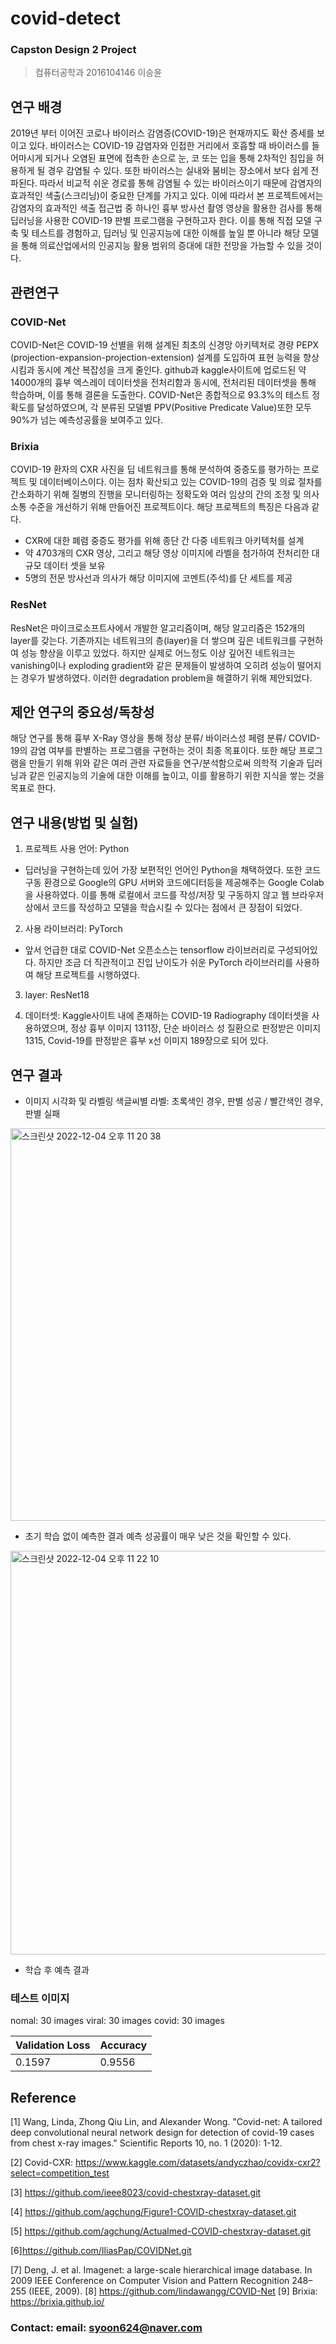 # covid-detect

### Capston Design 2 Project

> 컴퓨터공학과 2016104146 이승윤

## 연구 배경

2019년 부터 이어진 코로나 바이러스 감염증(COVID-19)은 현재까지도 확산 증세를 보이고 있다. 바이러스는 COVID-19 감염자와 인접한 거리에서 호흡할 때 바이러스를 들어마시게 되거나 오염된 표면에 접촉한 손으로 눈, 코 또는 입을 통해 2차적인 침입을 허용하게 될 경우 감염될 수 있다. 또한 바이러스는 실내와 붐비는 장소에서 보다 쉽게 전파된다. 따라서 비교적 쉬운 경로를 통해 감염될 수 있는 바이러스이기 때문에 감염자의 효과적인 색출(스크리닝)이 중요한 단계를 가지고 있다.
이에 따라서 본 프로젝트에서는 감염자의 효과적인 색출 접근법 중 하나인 흉부 방사선 촬영 영상을 활용한 검사를 통해 딥러닝을 사용한 COVID-19 판별 프로그램을 구현하고자 한다.
이를 통해 직접 모델 구축 및 테스트를 경험하고, 딥러닝 및 인공지능에 대한 이해를 높일 뿐 아니라 해당 모델을 통해 의료산업에서의 인공지능 활용 범위의 증대에 대한 전망을 가늠할 수 있을 것이다.

## 관련연구

### COVID-Net

COVID-Net은 COVID-19 선별을 위해 설계된 최초의 신경망 아키텍처로 경량 PEPX (projection-expansion-projection-extension) 설계를 도입하여 표현 능력을 향상시킴과 동시에 계산 복잡성을 크게 줄인다. github과 kaggle사이트에 업로드된 약 14000개의 흉부 엑스레이 데이터셋을 전처리함과 동시에, 전처리된 데이터셋을 통해 학습하며, 이를 통해 결론을 도출한다. COVID-Net은 종합적으로 93.3%의 테스트 정확도를 달성하였으며, 각 분류된 모델별 PPV(Positive Predicate Value)또한 모두 90%가 넘는 예측성공률을 보여주고 있다.

### Brixia

COVID-19 환자의 CXR 사진을 딥 네트워크를 통해 분석하여 중증도를 평가하는 프로젝트 및 데이터베이스이다. 이는 점차 확산되고 있는 COVID-19의 검증 및 의료 절차를 간소화하기 위해 질병의 진행을 모니터링하는 정확도와 여러 임상의 간의 조정 및 의사 소통 수준을 개선하기 위해 만들어진 프로젝트이다.
해당 프로젝트의 특징은 다음과 같다.

- CXR에 대한 폐렴 중증도 평가를 위해 종단 간 다중 네트워크 아키텍처를 설계
- 약 4703개의 CXR 영상, 그리고 해당 영상 이미지에 라벨을 첨가하여 전처리한 대규모 데이터 셋을 보유
- 5명의 전문 방사선과 의사가 해당 이미지에 코멘트(주석)를 단 세트를 제공

### ResNet

ResNet은 마이크로소프트사에서 개발한 알고리즘이며, 해당 알고리즘은 152개의 layer를 갖는다. 기존까지는 네트워크의 층(layer)을 더 쌓으며 깊은 네트워크를 구현하여 성능 향상을 이루고 있었다. 하지만 실제로 어느정도 이상 깊어진 네트워크는 vanishing이나 exploding gradient와 같은 문제들이 발생하여 오히려 성능이 떨어지는 경우가 발생하였다. 이러한 degradation problem을 해결하기 위해 제안되었다.

## 제안 연구의 중요성/독창성

해당 연구를 통해 흉부 X-Ray 영상을 통해 정상 분류/ 바이러스성 페렴 분류/ COVID-19의 감염 여부를 판별하는 프로그램을 구현하는 것이 최종 목표이다. 또한 해당 프로그램을 만들기 위해 위와 같은 여러 관련 자료들을 연구/분석함으로써 의학적 기술과 딥러닝과 같은 인공지능의 기술에 대한 이해를 높이고, 이를 활용하기 위한 지식을 쌓는 것을 목표로 한다.

## 연구 내용(방법 및 실험)

1. 프로젝트 사용 언어: Python

- 딥러닝을 구현하는데 있어 가장 보편적인 언어인 Python을 채택하였다. 또한 코드 구동 환경으로 Google의 GPU 서버와 코드에디터등을 제공해주는 Google Colab을 사용하였다. 이를 통해 로컬에서 코드를 작성/저장 및 구동하지 않고 웹 브라우저 상에서 코드를 작성하고 모델을 학습시킬 수 있다는 점에서 큰 장점이 되었다.

2. 사용 라이브러리: PyTorch

- 앞서 언급한 대로 COVID-Net 오픈소스는 tensorflow 라이브러리로 구성되어있다. 하지만 조금 더 직관적이고 진입 난이도가 쉬운 PyTorch 라이브러리를 사용하여 해당 프로젝트를 시행하였다.

3. layer: ResNet18

4. 데이터셋: Kaggle사이트 내에 존재하는 COVID-19 Radiography 데이터셋을 사용하였으며, 정상 흉부 이미지 1311장, 단순 바이러스 성 질환으로 판정받은 이미지 1315, Covid-19를 판정받은 흉부 x선 이미지 189장으로 되어 있다.

## 연구 결과
- 이미지 시각화 및 라벨링
색글씨별 라벨: 초록색인 경우, 판별 성공 / 빨간색인 경우, 판별 실패
<img width="628" alt="스크린샷 2022-12-04 오후 11 20 38" src="https://user-images.githubusercontent.com/77139957/205495899-876d92c0-50e4-444f-ab11-b4e67de52903.png">

- 초기 학습 없이 예측한 결과
예측 성공률이 매우 낮은 것을 확인할 수 있다.
<img width="646" alt="스크린샷 2022-12-04 오후 11 22 10" src="https://user-images.githubusercontent.com/77139957/205496016-4f3c3140-3e28-48a1-9131-bcd286ee302a.png">

- 학습 후 예측 결과
### 테스트 이미지
nomal: 30 images
viral: 30 images
covid: 30 images

|Validation Loss|Accuracy|
|------|---|
|0.1597|0.9556|

## Reference

[1] Wang, Linda, Zhong Qiu Lin, and Alexander Wong. "Covid-net: A tailored deep convolutional neural network design for detection of covid-19 cases from chest x-ray images." Scientific Reports 10, no. 1 (2020): 1-12.

[2] Covid-CXR:
https://www.kaggle.com/datasets/andyczhao/covidx-cxr2?select=competition_test

[3] https://github.com/ieee8023/covid-chestxray-dataset.git

[4] https://github.com/agchung/Figure1-COVID-chestxray-dataset.git

[5] https://github.com/agchung/Actualmed-COVID-chestxray-dataset.git

[6]https://github.com/IliasPap/COVIDNet.git

[7] Deng, J. et al. Imagenet: a large-scale hierarchical image database. In 2009 IEEE Conference on Computer Vision and Pattern Recognition 248–255 (IEEE, 2009).
[8] https://github.com/lindawangg/COVID-Net
[9] Brixia: https://brixia.github.io/

### Contact: email: syoon624@naver.com
